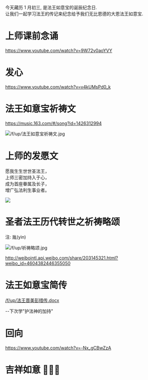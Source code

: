 今天藏历 1 月初三, 是法王如意宝的诞辰纪念日.  
让我们一起学习法王的传记来纪念给予我们无比恩德的大恩法王如意宝.

# 上师课前念诵

<https://www.youtube.com/watch?v=9W72v0aoYVY>

# 发心

<https://www.youtube.com/watch?v=v4kUMsPd0_k>

# 法王如意宝祈祷文

<https://music.163.com/#/song?id=1426312994>

![/f/up/法王如意宝祈祷文.jpg](/f/up/法王如意宝祈祷文.jpg)

# 上师的发愿文

愿我生生世世圣法王，  
上师三密加持入于心，  
成为首座眷属及长子，  
增广弘法利生事业者。

![](/f/up/法王如意宝略传共修-上师发愿.png)

# 圣者法王历代转世之祈祷略颂

注: 胤(yìn)

![/f/up/祈祷略颂.jpg](/f/up/祈祷略颂.jpg)

<http://weibointl.api.weibo.com/share/203145321.html?weibo_id=4604382446355050>

# 法王如意宝简传

[/f/up/法王晋美彭措传.docx](/f/up/法王晋美彭措传.docx)

--下次学"护法神的加持"

# 回向

<https://www.youtube.com/watch?v=-Nx_gCBwZzA>

# 吉祥如意 🙏🙏🙏
